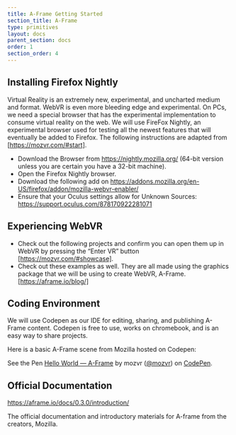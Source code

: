 ```yaml
---
title: A-Frame Getting Started
section_title: A-Frame
type: primitives
layout: docs
parent_section: docs
order: 1
section_order: 4
---
```


## Installing Firefox Nightly
Virtual Reality is an extremely new, experimental, and uncharted medium and format. WebVR is even more bleeding edge and experimental. On PCs, we need a special browser that has the experimental implementation to consume virtual reality on the web. We will use FireFox Nightly, an experimental browser used for testing all the newest features that will eventually be added to Firefox.  The following instructions are adapted from [https://mozvr.com/#start].

* Download the Browser from https://nightly.mozilla.org/ (64-bit version unless you are certain you have a 32-bit machine).
* Open the Firefox Nightly browser.
* Download the following add on https://addons.mozilla.org/en-US/firefox/addon/mozilla-webvr-enabler/
* Ensure that your Oculus settings allow for Unknown Sources: https://support.oculus.com/878170922281071
	
## Experiencing WebVR
* Check out the following projects and confirm you can open them up in WebVR by pressing the “Enter VR” button [https://mozvr.com/#showcase].
* Check out these examples as well. They are all made using the graphics package that we will be using to create WebVR, A-Frame. [https://aframe.io/blog/]

## Coding Environment

We will use Codepen as our IDE for editing, sharing, and publishing A-Frame content. Codepen is free to use, works on chromebook, and is an easy way to share projects.

Here is a basic A-Frame scene from Mozilla hosted on Codepen:

<p data-height="700" data-theme-id="0" data-slug-hash="BjygdO" data-default-tab="html,result" data-user="mozvr" data-embed-version="2" data-editable="true" class="codepen">See the Pen <a href="https://codepen.io/mozvr/pen/BjygdO/">Hello World — A-Frame</a> by mozvr (<a href="http://codepen.io/mozvr">@mozvr</a>) on <a href="http://codepen.io">CodePen</a>.</p>
<script async src="//assets.codepen.io/assets/embed/ei.js"></script>

## Official Documentation

https://aframe.io/docs/0.3.0/introduction/

The official documentation and introductory materials for A-frame from the creators, Mozilla.